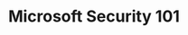---
title: Microsoft Security 101
description: Deepen your security knowledge and gain a fundamental understanding of a variety of cybersecurity, identity, and compliance topics and best practices.
url: https://www.microsoft.com/en-us/security/business/security-101
image:
    # url: '/assets/images/cafe.png'
    # alt: 'Cafe'
tags: ['learn', 'windows']
pubDate: 2023-11-17
draft: false
---